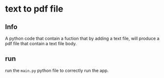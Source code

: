 # text to pdf file
## Info
A python code that contain a fuction that by adding a text file, will produce a pdf file that contain a text file body.
## run
run the `main.py` python file to correctly run the app.
